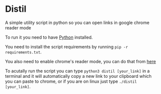 # Distil

A simple utility script in python so you can open links in google chrome reader mode

To run it you need to have [Python](https://www.python.org/) installed.

You need to install the script requirements by running `pip -r requirements.txt`.

You also need to enable chrome's reader mode, you can do that from [here](chrome://flags/#enable-reader-mode)

To acutally run the script you can type `python3 distil [your_link]` in a terminal and it will automatically copy a new link to your clipboard which you can paste to chrome, or if you are on linux just type `./distil [your_link]`.
